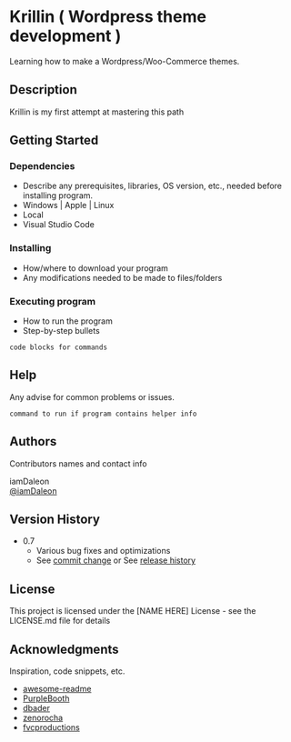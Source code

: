 # Krillin ( Wordpress theme development )

Learning how to make a Wordpress/Woo-Commerce themes.

## Description

Krillin is my first attempt at mastering this path

## Getting Started

### Dependencies

* Describe any prerequisites, libraries, OS version, etc., needed before installing program.
* Windows | Apple | Linux
* Local
* Visual Studio Code

### Installing

* How/where to download your program
* Any modifications needed to be made to files/folders

### Executing program

* How to run the program
* Step-by-step bullets
```
code blocks for commands
```

## Help

Any advise for common problems or issues.
```
command to run if program contains helper info
```

## Authors

Contributors names and contact info

iamDaleon  
[@iamDaleon](https://twitter.com/iamDaleon)

## Version History

* 0.7
    * Various bug fixes and optimizations
    * See [commit change]() or See [release history]()

## License

This project is licensed under the [NAME HERE] License - see the LICENSE.md file for details

## Acknowledgments

Inspiration, code snippets, etc.
* [awesome-readme](https://github.com/matiassingers/awesome-readme)
* [PurpleBooth](https://gist.github.com/PurpleBooth/109311bb0361f32d87a2)
* [dbader](https://github.com/dbader/readme-template)
* [zenorocha](https://gist.github.com/zenorocha/4526327)
* [fvcproductions](https://gist.github.com/fvcproductions/1bfc2d4aecb01a834b46)